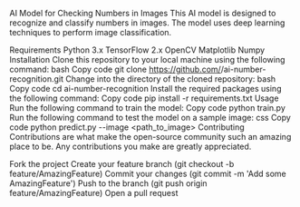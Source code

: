 AI Model for Checking Numbers in Images
This AI model is designed to recognize and classify numbers in images. The model uses deep learning techniques to perform image classification.

Requirements
Python 3.x
TensorFlow 2.x
OpenCV
Matplotlib
Numpy
Installation
Clone this repository to your local machine using the following command:
bash
Copy code
git clone https://github.com/<username>/ai-number-recognition.git
Change into the directory of the cloned repository:
bash
Copy code
cd ai-number-recognition
Install the required packages using the following command:
Copy code
pip install -r requirements.txt
Usage
Run the following command to train the model:
Copy code
python train.py
Run the following command to test the model on a sample image:
css
Copy code
python predict.py --image <path_to_image>
Contributing
Contributions are what make the open-source community such an amazing place to be. Any contributions you make are greatly appreciated.

Fork the project
Create your feature branch (git checkout -b feature/AmazingFeature)
Commit your changes (git commit -m 'Add some AmazingFeature')
Push to the branch (git push origin feature/AmazingFeature)
Open a pull request